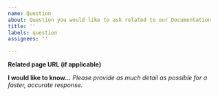 ```yaml
---
name: Question
about: Question you would like to ask related to our Documentation
title: ''
labels: question
assignees: ''

---
```


**Related page URL (if applicable)**

**I would like to know...**
_Please provide as much detail as possible for a faster, accurate response._
